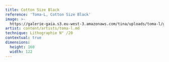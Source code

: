 ```yaml
---
title: Cotton Size Black
reference: 'Toma-L, Cotton Size Black'
image: >-
  https://galerie-gaia.s3.eu-west-3.amazonaws.com/tina/uploads/toma-l/galerie-gaia-toma-l-cottonsizeblack-160x125.jpg
artist: content/artists/toma-l.md
technique: Lithographie N° /20
contextual: true
dimensions:
  height: 160
  width: 122
---
```


